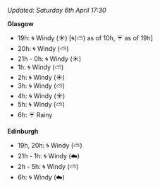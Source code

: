 *Updated: Saturday 6th April 17:30*

**Glasgow**

* 19h: :cyclone: Windy (:sunny:) [:cyclone:(:partly_sunny:) as of 10h, :umbrella: as of 19h]
* 20h: :cyclone: Windy (:partly_sunny:)
* 21h - 0h: :cyclone: Windy (:sunny:)
* 1h: :cyclone: Windy (:partly_sunny:)
* 2h: :cyclone: Windy (:sunny:)
* 3h: :cyclone: Windy (:partly_sunny:)
* 4h: :cyclone: Windy (:sunny:)
* 5h: :cyclone: Windy (:partly_sunny:)
* 6h: :umbrella: Rainy

**Edinburgh**

* 19h, 20h: :cyclone: Windy (:partly_sunny:)
* 21h - 1h: :cyclone: Windy (:cloud:)
* 2h - 5h: :cyclone: Windy (:partly_sunny:)
* 6h: :cyclone: Windy (:cloud:)
